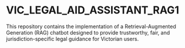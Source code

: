 # VIC_LEGAL_AID_ASSISTANT_RAG1
This repository contains the implementation of a Retrieval-Augmented Generation (RAG) chatbot designed to provide trustworthy, fair, and jurisdiction-specific legal guidance for Victorian users.
